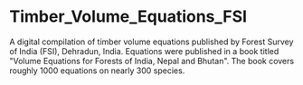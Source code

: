# Timber_Volume_Equations_FSI
A digital compilation of timber volume equations published by Forest Survey of India (FSI), Dehradun, India. Equations were published in a book titled "Volume Equations for Forests of India, Nepal and Bhutan". The book covers roughly 1000 equations on nearly 300 species.
